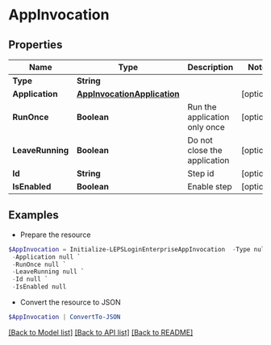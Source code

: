 # AppInvocation
## Properties

Name | Type | Description | Notes
------------ | ------------- | ------------- | -------------
**Type** | **String** |  | 
**Application** | [**AppInvocationApplication**](AppInvocationApplication.md) |  | [optional] 
**RunOnce** | **Boolean** | Run the application only once | [optional] 
**LeaveRunning** | **Boolean** | Do not close the application | [optional] 
**Id** | **String** | Step id | [optional] 
**IsEnabled** | **Boolean** | Enable step | [optional] 

## Examples

- Prepare the resource
```powershell
$AppInvocation = Initialize-LEPSLoginEnterpriseAppInvocation  -Type null `
 -Application null `
 -RunOnce null `
 -LeaveRunning null `
 -Id null `
 -IsEnabled null
```

- Convert the resource to JSON
```powershell
$AppInvocation | ConvertTo-JSON
```

[[Back to Model list]](../README.md#documentation-for-models) [[Back to API list]](../README.md#documentation-for-api-endpoints) [[Back to README]](../README.md)

